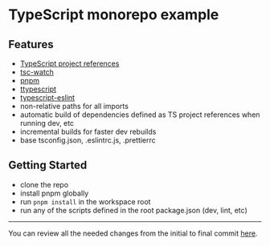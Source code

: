 # TypeScript monorepo example

## Features

- [TypeScript project references](https://www.typescriptlang.org/docs/handbook/project-references.html)
- [tsc-watch](https://github.com/gilamran/tsc-watch)
- [pnpm](https://pnpm.js.org/)
- [ttypescript](https://github.com/cevek/ttypescript)
- [typescript-eslint](https://github.com/typescript-eslint/typescript-eslint)
- non-relative paths for all imports
- automatic build of dependencies defined as TS project references when running dev, etc
- incremental builds for faster dev rebuilds
- base tsconfig.json, .eslintrc.js, .prettierrc

## Getting Started

- clone the repo
- install pnpm globally
- run `pnpm install` in the workspace root
- run any of the scripts defined in the root package.json (dev, lint, etc)

---

You can review all the needed changes from the initial to final commit [here](https://github.com/rhyek/typescript-monorepo-example/compare/d5a703c9304376297fa39418e20255e8dd60cc90..25d56dbaf080e6e03d8fa69d64128462894d8179).
